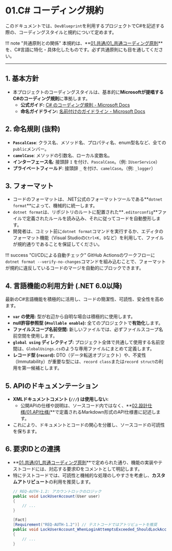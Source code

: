 # 01.C# コーディング規約

このドキュメントでは、`DevBlueprint`を利用するプロジェクトでC#を記述する際の、コーディングスタイルと規約について定めます。

!!! note "共通原則との関係"
    本規約は、**[01.共通/01_共通コーディング原則](../../01_共通/01_共通コーディング原則.md)**を、C#言語に特化・具体化したものです。必ず共通原則にも目を通してください。

---

## 1. 基本方針

*   本プロジェクトのコーディングスタイルは、基本的に**Microsoftが提唱するC#のコーディング規則**に準拠します。
    *   **公式ガイド:** [C# のコーディング規則 - Microsoft Docs](https://learn.microsoft.com/ja-jp/dotnet/csharp/fundamentals/coding-style/coding-conventions)
    *   **命名ガイドライン:** [名前付けのガイドライン - Microsoft Docs](https://learn.microsoft.com/ja-jp/dotnet/standard/design-guidelines/naming-guidelines)

## 2. 命名規則 (抜粋)

*   **`PascalCase`**: クラス名、メソッド名、プロパティ名、enum型名など、全ての`public`メンバー。
*   **`camelCase`**: メソッドの引数名、ローカル変数名。
*   **インターフェース名**: 接頭辞 `I` を付け、`PascalCase`。（例: `IUserService`）
*   **プライベートフィールド**: 接頭辞 `_` を付け、`camelCase`。（例: `_logger`）

## 3. フォーマット

*   コードのフォーマットは、.NET公式のフォーマットツールである**`dotnet format`**によって、機械的に統一します。
*   `dotnet format`は、リポジトリのルートに配置された**`.editorconfig`**ファイルで定義されたルールを読み込み、それに従ってコードを自動整形します。
*   開発者は、コミット前に`dotnet format`コマンドを実行するか、エディタのフォーマット機能（Visual Studioの`Ctrl+K, D`など）を利用して、ファイルが規約通りであることを保証してください。

!!! success "CI/CDによる自動チェック"
    GitHub Actionsのワークフローに`dotnet format --verify-no-changes`コマンドを組み込むことで、フォーマットが規約に違反しているコードのマージを自動的にブロックできます。

## 4. 言語機能の利用方針 (.NET 6.0以降)

最新のC#言語機能を積極的に活用し、コードの簡潔性、可読性、安全性を高めます。

*   **`var` の使用:** 型が右辺から自明な場合は積極的に使用します。
*   **null許容参照型 (`#nullable enable`):** 全てのプロジェクトで**有効化**します。
*   **ファイルスコープ名前空間:** 新しいファイルでは、必ずファイルスコープ名前空間を使用します。
*   **`global using` ディレクティブ:** プロジェクト全体で共通して使用する名前空間は、`GlobalUsings.cs`のような専用ファイルにまとめて定義します。
*   **レコード型 (`record`):** DTO（データ転送オブジェクト）や、不変性（Immutability）が重要な型には、`record class`または`record struct`の利用を第一候補とします。

## 5. APIのドキュメンテーション

*   **XMLドキュメントコメント (`///`) は使用しない:**
    *   公開APIの仕様や説明は、ソースコード内ではなく、**[02.設計仕様/01.API仕様/](../../../02_設計仕様/01_API仕様/README.md)**で定義されるMarkdown形式のAPI仕様書に記述します。
*   これにより、ドキュメントとコードの関心を分離し、ソースコードの可読性を保ちます。

## 6. 要求IDとの連携

*   **[01.共通/01_共通コーディング原則](../../01_共通/01_共通コーディング原則.md)**で定められた通り、機能の実装やテストコードには、対応する要求IDをコメントとして明記します。
*   特にテストコードでは、可読性と機械的な処理のしやすさを考慮し、**カスタムアトリビュート**の利用を推奨します。
    ```csharp
    // REQ-AUTH-1.2: アカウントロックのロジック
    public void LockUserAccount(User user)
    {
        // ...
    }
    
    [Fact]
    [Requirement("REQ-AUTH-1.2")] // テストコードではアトリビュートを推奨
    public void LockUserAccount_WhenLoginAttemptsExceeded_ShouldLockAccount()
    {
        // ...
    }
    ```
